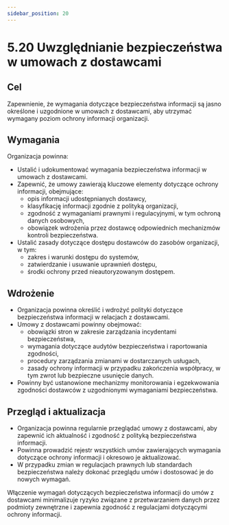 ```yaml
---
sidebar_position: 20
---
```


# 5.20 Uwzględnianie bezpieczeństwa w umowach z dostawcami

## Cel
Zapewnienie, że wymagania dotyczące bezpieczeństwa informacji są jasno określone i uzgodnione w umowach z dostawcami, aby utrzymać wymagany poziom ochrony informacji organizacji.

## Wymagania
Organizacja powinna:
- Ustalić i udokumentować wymagania bezpieczeństwa informacji w umowach z dostawcami.
- Zapewnić, że umowy zawierają kluczowe elementy dotyczące ochrony informacji, obejmujące:
  - opis informacji udostępnianych dostawcy,
  - klasyfikację informacji zgodnie z polityką organizacji,
  - zgodność z wymaganiami prawnymi i regulacyjnymi, w tym ochroną danych osobowych,
  - obowiązek wdrożenia przez dostawcę odpowiednich mechanizmów kontroli bezpieczeństwa.
- Ustalić zasady dotyczące dostępu dostawców do zasobów organizacji, w tym:
  - zakres i warunki dostępu do systemów,
  - zatwierdzanie i usuwanie uprawnień dostępu,
  - środki ochrony przed nieautoryzowanym dostępem.

## Wdrożenie
- Organizacja powinna określić i wdrożyć polityki dotyczące bezpieczeństwa informacji w relacjach z dostawcami.
- Umowy z dostawcami powinny obejmować:
  - obowiązki stron w zakresie zarządzania incydentami bezpieczeństwa,
  - wymagania dotyczące audytów bezpieczeństwa i raportowania zgodności,
  - procedury zarządzania zmianami w dostarczanych usługach,
  - zasady ochrony informacji w przypadku zakończenia współpracy, w tym zwrot lub bezpieczne usunięcie danych.
- Powinny być ustanowione mechanizmy monitorowania i egzekwowania zgodności dostawców z uzgodnionymi wymaganiami bezpieczeństwa.

## Przegląd i aktualizacja
- Organizacja powinna regularnie przeglądać umowy z dostawcami, aby zapewnić ich aktualność i zgodność z polityką bezpieczeństwa informacji.
- Powinna prowadzić rejestr wszystkich umów zawierających wymagania dotyczące ochrony informacji i okresowo je aktualizować.
- W przypadku zmian w regulacjach prawnych lub standardach bezpieczeństwa należy dokonać przeglądu umów i dostosować je do nowych wymagań.

Włączenie wymagań dotyczących bezpieczeństwa informacji do umów z dostawcami minimalizuje ryzyko związane z przetwarzaniem danych przez podmioty zewnętrzne i zapewnia zgodność z regulacjami dotyczącymi ochrony informacji.
